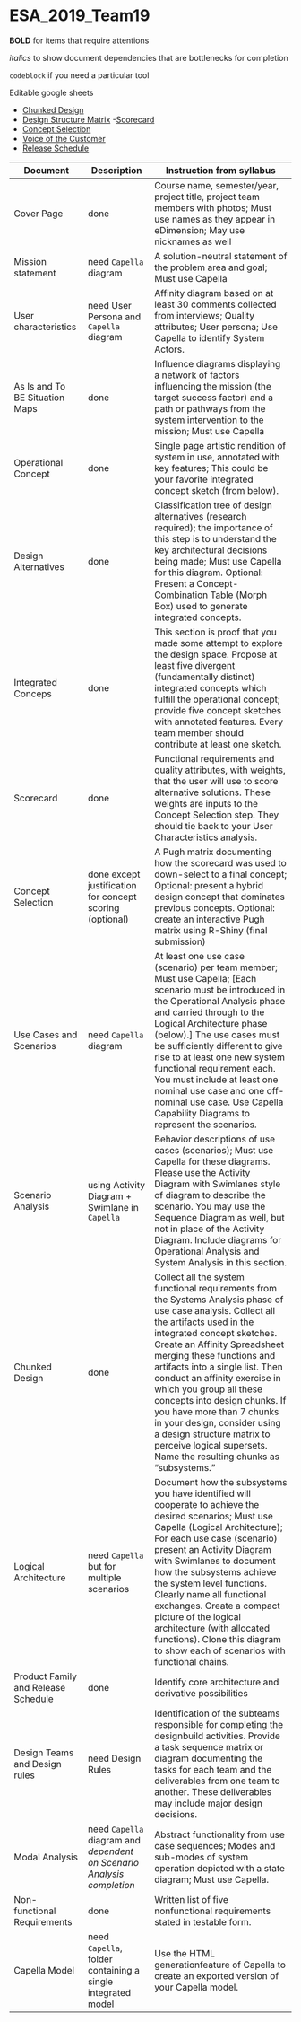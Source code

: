 ﻿# ESA_2019_Team19

**BOLD** for items that require attentions

*italics* to show document dependencies that are bottlenecks for completion

`codeblock` if you need a particular tool

Editable google sheets
- [Chunked Design](https://docs.google.com/spreadsheets/d/12HHjIVWmxLvm6yoqIpvMp_pcZSTJnbda5SESSHuIrEA/edit#gid=34869144)
- [Design Structure Matrix](https://docs.google.com/spreadsheets/d/18Y3DqF3uevY35P_xvJgU_NmhfjASL0TgLiT21jg_7k0/edit)
-[Scorecard](https://docs.google.com/spreadsheets/d/18Es3CEX2dZcaOi253DO5youI1pxuzUHaz3RLqjBLPbk/edit?ouid=108086303364394280436&usp=sheets_home&ths=true)
- [Concept Selection](https://docs.google.com/spreadsheets/d/1nQbLr2O7ncUEzd9piEzts1UHxrCeQmAK8Ujal5AjBVc/edit#gid=1002868575)
- [Voice of the Customer](https://docs.google.com/spreadsheets/d/1J_rVwAjjfovR8iVnXdo0x-lYpI5Hrqiq5RpqCOsDJ2U/edit?ouid=108086303364394280436&usp=sheets_home&ths=true)
- [Release Schedule](https://docs.google.com/spreadsheets/d/1NZH6dPRPsqY4pAkFkPRWaOTm16UYyK4Zo6kgWf3MzV0/edit?ouid=108086303364394280436&usp=sheets_home&ths=true)

|Document|Description|Instruction from syllabus|
|--|--|--|
|Cover Page|done|Course name, semester/year, project title, project team members with photos; Must use names as they appear in eDimension; May use nicknames as well |
|Mission statement| need `Capella` diagram|A solution-neutral statement of the problem area and goal; Must use Capella|
|User characteristics| need User Persona and `Capella` diagram |Affinity diagram based on at least 30 comments collected from interviews; Quality attributes; User persona; Use Capella to identify System Actors.|
|As Is and To BE Situation Maps| done|Influence diagrams displaying a network of factors influencing the mission (the target success factor) and a path or pathways from the system intervention to the mission; Must use Capella |for these maps. 
|Operational Concept| done |Single page artistic rendition of system in use, annotated with key features; This could be your favorite integrated concept sketch (from below).|
|Design Alternatives| done |Classification tree of design alternatives (research required); the importance of this step is to understand the key architectural decisions being made; Must use Capella for this diagram. Optional: Present a Concept-Combination Table (Morph Box) used to generate integrated concepts.|
|Integrated Conceps| done |This section is proof that you made some attempt to explore the design space. Propose at least five divergent (fundamentally distinct) integrated concepts which fulfill the operational concept; provide five concept sketches with annotated features. Every team member should contribute at least one sketch. |
|Scorecard|done|Functional requirements and quality attributes, with weights, that the user will use to score alternative solutions. These weights are inputs to the Concept Selection step. They should tie back to your User Characteristics analysis. |
|Concept Selection|done except justification for concept scoring (optional)|A Pugh matrix documenting how the scorecard was used to down-select to a final concept; Optional: present a hybrid design concept that dominates previous concepts. Optional: create an interactive Pugh matrix using R-Shiny (final submission) |
|Use Cases and Scenarios| need `Capella` diagram|At least one use case (scenario) per team member; Must use Capella; [Each scenario must be introduced in the Operational Analysis phase and carried through to the Logical Architecture phase (below).] The use cases must be sufficiently different to give rise to at least one new system functional requirement each. You must include at least one nominal use case and one off-nominal use case. Use Capella Capability Diagrams to represent the scenarios.|
|Scenario Analysis| using Activity Diagram + Swimlane in `Capella`|Behavior descriptions of use cases (scenarios); Must use Capella for these diagrams. Please use the Activity Diagram with Swimlanes style of diagram to describe the scenario. You may use the Sequence Diagram as well, but not in place of the Activity Diagram. Include diagrams for Operational Analysis and System Analysis in this section. |
|Chunked Design| done |Collect all the system functional requirements from the Systems Analysis phase of use case analysis. Collect all the artifacts used in the integrated concept sketches. Create an Affinity Spreadsheet merging these functions and artifacts into a single list. Then conduct an affinity exercise in which you group all these concepts into design chunks. If you have more than 7 chunks in your design, consider using a design structure matrix to perceive logical supersets. Name the resulting chunks as “subsystems.” |
|Logical Architecture|need `Capella` but for multiple scenarios|Document how the subsystems you have identified will cooperate to achieve the desired scenarios; Must use Capella (Logical Architecture); For each use case (scenario) present an Activity Diagram with Swimlanes to document how the subsystems achieve the system level functions. Clearly name all functional exchanges. Create a compact picture of the logical architecture (with allocated functions). Clone this diagram to show each of scenarios with functional chains. |
|Product Family and Release Schedule| done|Identify core architecture and derivative possibilities|
|Design Teams and Design rules| need Design Rules|Identification of the subteams responsible for completing the designbuild activities. Provide a task sequence matrix or diagram documenting the tasks for each team and the deliverables from one team to another. These deliverables may include major design decisions. |
|Modal Analysis| need `Capella` diagram and *dependent on Scenario Analysis completion*|Abstract functionality from use case sequences; Modes and sub-modes of system operation depicted with a state diagram; Must use Capella.|
|Non-functional Requirements| done |Written list of five nonfunctional requirements stated in testable form. |Written list of five nonfunctional requirements stated in testable form. |
|Capella Model| need `Capella`, folder containing a single integrated model|Use the HTML generationfeature of Capella to create an exported version of your Capella model. |

